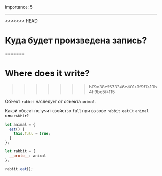 importance: 5

---

<<<<<<< HEAD
# Куда будет произведена запись?
=======
# Where does it write?
>>>>>>> b09e38c5573346c401a9f9f7410b4ff9be5f4115

Объект `rabbit` наследует от объекта `animal`.

Какой объект получит свойство `full` при вызове `rabbit.eat()`: `animal` или `rabbit`? 

```js
let animal = {
  eat() {
    this.full = true;
  }
};

let rabbit = {
  __proto__: animal
};

rabbit.eat();
```
